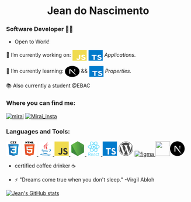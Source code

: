 ### <h1 align="center">Jean do Nascimento</h1>

<h3> Software Developer 👨‍💻</h3>

- Open to Work!

<div> <p>🔭 I’m currently working on:  <img align="center" alt="Mirai-Js" height="30" width="40" src="https://raw.githubusercontent.com/devicons/devicon/master/icons/javascript/javascript-plain.svg"> <img align="center" alt="Mirai-Ts" height="30" width="40" src="https://raw.githubusercontent.com/devicons/devicon/master/icons/typescript/typescript-plain.svg">
  <I>Applications.</I> </p> </div>
 
 
<div> <p> 🌱 I’m currently learning:   <img align="center" alt="Mirai-Next" height="30" width="40" src="https://raw.githubusercontent.com/devicons/devicon/master/icons/nextjs/nextjs-original.svg"> && <img align="center" alt="Mirai-Ts" height="30" width="40" src="https://raw.githubusercontent.com/devicons/devicon/master/icons/typescript/typescript-plain.svg"> <I>Properties.</I>

📚 Also currently a student @EBAC 
  
</p> </div>

<h3 align="left">Where you can find me:</h3> 
<p align="left">
<a href="https://www.linkedin.com/in/jean-do-nascimento-759632230/" target="blank"><img align="center" src="https://raw.githubusercontent.com/rahuldkjain/github-profile-readme-generator/master/src/images/icons/Social/linked-in-alt.svg" alt="mirai" height="30" width="40" /></a>
 <a href="https://instagram.com/mirai.xz" target="blank"><img align="center" src="https://raw.githubusercontent.com/rahuldkjain/github-profile-readme-generator/master/src/images/icons/Social/instagram.svg" alt="Mirai_insta" height="30" width="40" /></a>
</p>

<h3 align="left">Languages and Tools:</h3>
<p align="left">
<img src="https://raw.githubusercontent.com/devicons/devicon/master/icons/css3/css3-original-wordmark.svg" alt="css3" width="40" height="40"/> </a>  <a href="https://www.w3.org/html/" target="_blank" rel="noreferrer"> <img src="https://raw.githubusercontent.com/devicons/devicon/master/icons/html5/html5-original-wordmark.svg" alt="html5" width="40" height="40"/> </a> <a href="https://www.java.com" target="_blank" rel="noreferrer"> <img src="https://raw.githubusercontent.com/devicons/devicon/master/icons/java/java-original.svg" alt="java" width="40" height="40"/> </a> <a href="https://developer.mozilla.org/en-US/docs/Web/JavaScript" target="_blank" rel="noreferrer"> <img src="https://raw.githubusercontent.com/devicons/devicon/master/icons/javascript/javascript-original.svg" alt="javascript" width="40" height="40"/> </a> <a href="https://nodejs.org" target="_blank" rel="noreferrer"> <img src="https://raw.githubusercontent.com/devicons/devicon/master/icons/nodejs/nodejs-original.svg" alt="node" width="40" height="40"/> </a> <a href="https://reactjs.org/" target="_blank" rel="noreferrer"> <img src="https://raw.githubusercontent.com/devicons/devicon/master/icons/react/react-original-wordmark.svg" alt="react" width="40" height="40"/> </a> <img src="https://raw.githubusercontent.com/devicons/devicon/master/icons/typescript/typescript-original.svg" alt="typescript" width="40" height="40"/> </a> <a><img src="https://raw.githubusercontent.com/devicons/devicon/master/icons/wordpress/wordpress-plain.svg" width="40" height="40" />
</a> <a href="https://www.figma.com/" target="_blank" rel="noreferrer"> <img src="https://www.vectorlogo.zone/logos/figma/figma-icon.svg" alt="figma" width="40" height="40"/> </a> <a><img src="https://www.vectorlogo.zone/logos/tailwindcss/tailwindcss-icon.svg" width="40" height="40" /></a><a href="https://nextjs.org"><img  src="https://raw.githubusercontent.com/devicons/devicon/master/icons/nextjs/nextjs-original.svg" alt="Next" height="40" width="40"></a>
</p>



- certified coffee drinker ☕

- ⚡ "Dreams come true when you don't sleep."    -Virgil Abloh 



[![Jean's GitHub stats](https://github-readme-stats.vercel.app/api?username=Jean-do-Nascimento&show_icons=true&theme=dark)](https://github.com/anuraghazra/github-readme-stats)

